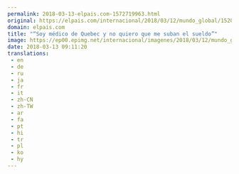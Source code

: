 ```yaml
---
permalink: 2018-03-13-elpais.com-1572719963.html
original: https://elpais.com/internacional/2018/03/12/mundo_global/1520879273_596104.html#?ref=rss&format=simple&link=link
domain: elpais.com
title: "“Soy médico de Quebec y no quiero que me suban el sueldo”"
image: https://ep00.epimg.net/internacional/imagenes/2018/03/12/mundo_global/1520879273_596104_1520930440_rrss_normal.jpg
date: 2018-03-13 09:11:20
translations: 
 - en
 - de
 - ru
 - ja
 - fr
 - it
 - zh-CN
 - zh-TW
 - ar
 - fa
 - pt
 - hi
 - tr
 - pl
 - ko
 - hy
---
```


